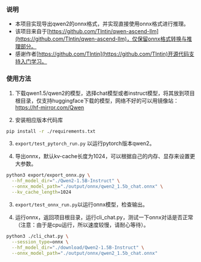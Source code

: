 ### 说明
- 本项目实现导出qwen2的onnx格式，并实现直接使用onnx格式进行推理。
- 该项目来自于[https://github.com/Tlntin/qwen-ascend-llm](https://github.com/Tlntin/qwen-ascend-llm)，仅保留onnx格式转换与推理部分。
- 感谢作者[https://github.com/Tlntin](https://github.com/Tlntin)开源代码支持入门学习。
### 使用方法


1. 下载qwen1.5/qwen2的模型，选择chat模型或者instruct模型，将其放到项目根目录，仅支持huggingface下载的模型，网络不好的可以用镜像站：https://hf-mirror.com/Qwen


2. 安装相应版本代码库
  ```bash
  pip install -r ./requirements.txt
  ```


3. `export/test_pytorch_run.py` 以运行pytorch版本qwen2。


3. 导出onnx，默认kv-cache长度为1024，可以根据自己的内存、显存来设置更大参数。
  ```bash
  python3 export/export_onnx.py \
    --hf_model_dir="./Qwen2-1.5B-Instruct" \
    --onnx_model_path="./output/onnx/qwen2_1.5b_chat.onnx" \
    --kv_cache_length=1024
  ```

3. `export/test_onnx_run.py`以运行onnx模型，检查输出。


4. 运行onnx，返回项目根目录，运行cli_chat.py，测试一下onnx对话是否正常（注意：由于是cpu运行，所以速度较慢，请耐心等待）。
  ```bash
  python3 ./cli_chat.py \
    --session_type=onnx \
    --hf_model_dir="./download/Qwen2-1.5B-Instruct" \
    --onnx_model_path="./output/onnx/qwen2_1.5b_chat.onnx"
  ```


